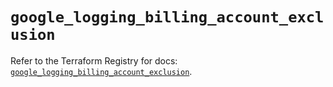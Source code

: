 # `google_logging_billing_account_exclusion`

Refer to the Terraform Registry for docs: [`google_logging_billing_account_exclusion`](https://registry.terraform.io/providers/hashicorp/google-beta/5.39.0/docs/resources/google_logging_billing_account_exclusion).
